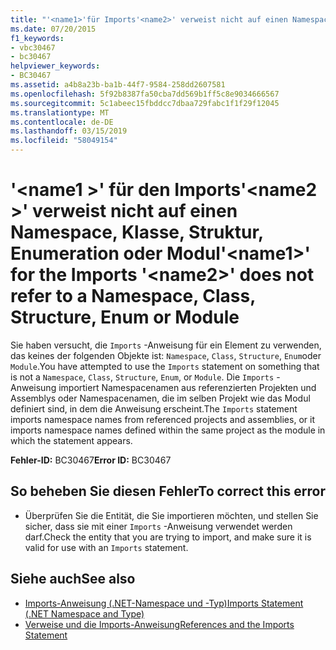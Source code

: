 ```yaml
---
title: "'<name1>'für Imports'<name2>' verweist nicht auf einen Namespace, Klasse, Struktur, Enumeration oder Modul"
ms.date: 07/20/2015
f1_keywords:
- vbc30467
- bc30467
helpviewer_keywords:
- BC30467
ms.assetid: a4b8a23b-ba1b-44f7-9584-258dd2607581
ms.openlocfilehash: 5f92b8387fa50cba7dd569b1ff5c8e9034666567
ms.sourcegitcommit: 5c1abeec15fbddcc7dbaa729fabc1f1f29f12045
ms.translationtype: MT
ms.contentlocale: de-DE
ms.lasthandoff: 03/15/2019
ms.locfileid: "58049154"
---
```

# <a name="name1-for-the-imports-name2-does-not-refer-to-a-namespace-class-structure-enum-or-module"></a><span data-ttu-id="fcb38-102">'\<name1 >' für den Imports'\<name2 >' verweist nicht auf einen Namespace, Klasse, Struktur, Enumeration oder Modul</span><span class="sxs-lookup"><span data-stu-id="fcb38-102">'\<name1>' for the Imports '\<name2>' does not refer to a Namespace, Class, Structure, Enum or Module</span></span>
<span data-ttu-id="fcb38-103">Sie haben versucht, die `Imports` -Anweisung für ein Element zu verwenden, das keines der folgenden Objekte ist: `Namespace`, `Class`, `Structure`, `Enum`oder `Module`.</span><span class="sxs-lookup"><span data-stu-id="fcb38-103">You have attempted to use the `Imports` statement on something that is not a `Namespace`, `Class`, `Structure`, `Enum`, or `Module`.</span></span> <span data-ttu-id="fcb38-104">Die `Imports` -Anweisung importiert Namespacenamen aus referenzierten Projekten und Assemblys oder Namespacenamen, die im selben Projekt wie das Modul definiert sind, in dem die Anweisung erscheint.</span><span class="sxs-lookup"><span data-stu-id="fcb38-104">The `Imports` statement imports namespace names from referenced projects and assemblies, or it imports namespace names defined within the same project as the module in which the statement appears.</span></span>  
  
 <span data-ttu-id="fcb38-105">**Fehler-ID:** BC30467</span><span class="sxs-lookup"><span data-stu-id="fcb38-105">**Error ID:** BC30467</span></span>  
  
## <a name="to-correct-this-error"></a><span data-ttu-id="fcb38-106">So beheben Sie diesen Fehler</span><span class="sxs-lookup"><span data-stu-id="fcb38-106">To correct this error</span></span>  
  
-   <span data-ttu-id="fcb38-107">Überprüfen Sie die Entität, die Sie importieren möchten, und stellen Sie sicher, dass sie mit einer `Imports` -Anweisung verwendet werden darf.</span><span class="sxs-lookup"><span data-stu-id="fcb38-107">Check the entity that you are trying to import, and make sure it is valid for use with an `Imports` statement.</span></span>  
  
## <a name="see-also"></a><span data-ttu-id="fcb38-108">Siehe auch</span><span class="sxs-lookup"><span data-stu-id="fcb38-108">See also</span></span>

- [<span data-ttu-id="fcb38-109">Imports-Anweisung (.NET-Namespace und -Typ)</span><span class="sxs-lookup"><span data-stu-id="fcb38-109">Imports Statement (.NET Namespace and Type)</span></span>](../../visual-basic/language-reference/statements/imports-statement-net-namespace-and-type.md)
- [<span data-ttu-id="fcb38-110">Verweise und die Imports-Anweisung</span><span class="sxs-lookup"><span data-stu-id="fcb38-110">References and the Imports Statement</span></span>](../../visual-basic/programming-guide/program-structure/references-and-the-imports-statement.md)
